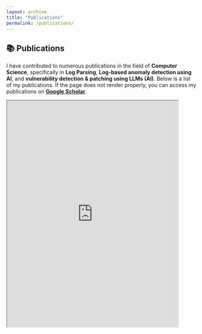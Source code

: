 ```yaml
---
layout: archive
title: "Publications"
permalink: /publications/
---
```


## 📚 Publications

I have contributed to numerous publications in the field of **Computer Science**, specifically in **Log Parsing**, **Log-based anomaly detection using AI**, and **vulnerability detection & patching using LLMs (AI)**. Below is a list of my publications. If the page does not render properly, you can access my publications on **[Google Scholar](https://scholar.google.com/citations?user=meBzaLcAAAAJ&hl=en&oi=ao)**.

<iframe src="https://scholar.google.com/citations?user=meBzaLcAAAAJ&hl=en&oi=ao" width="90%" height="600px"></iframe>

